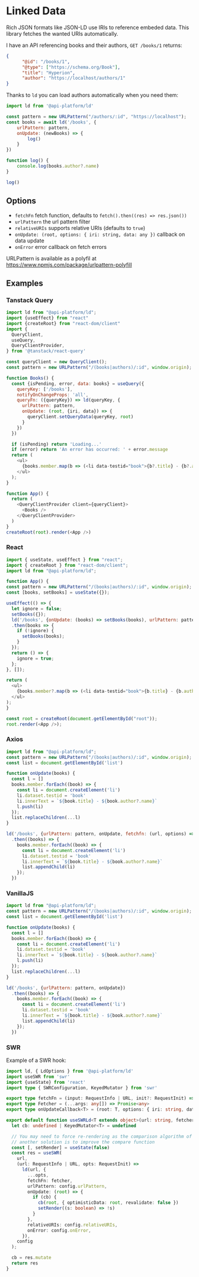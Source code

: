 # Linked Data

Rich JSON formats like JSON-LD use IRIs to reference embeded data. This library fetches the wanted URIs automatically.

I have an API referencing books and their authors, `GET /books/1` returns:

```json
{
      "@id": "/books/1",
      "@type": ["https://schema.org/Book"],
      "title": "Hyperion",
      "author": "https://localhost/authors/1"
}
```

Thanks to `ld` you can load authors automatically when you need them:

```javascript
import ld from '@api-platform/ld'

const pattern = new URLPattern("/authors/:id", "https://localhost");
const books = await ld('/books', {
    urlPattern: pattern,
    onUpdate: (newBooks) => {
        log()
    }
})

function log() {
    console.log(books.author?.name)
}

log()
```

## Options

- `fetchFn` fetch function, defaults to `fetch().then((res) => res.json())`
- `urlPattern` the url pattern filter 
- `relativeURIs` supports relative URIs (defaults to `true`)
- `onUpdate: (root, options: { iri: string, data: any })` callback on data update
- `onError` error callback on fetch errors

URLPattern is available as a polyfil at https://www.npmjs.com/package/urlpattern-polyfill

## Examples

### Tanstack Query

```javascript
import ld from "@api-platform/ld";
import {useEffect} from "react"
import {createRoot} from "react-dom/client"
import {
  QueryClient,
  useQuery,
  QueryClientProvider,
} from '@tanstack/react-query'

const queryClient = new QueryClient();
const pattern = new URLPattern("/(books|authors)/:id", window.origin);

function Books() {
  const {isPending, error, data: books} = useQuery({
    queryKey: ['/books'],
    notifyOnChangeProps: 'all',
    queryFn: ({queryKey}) => ld(queryKey, {
      urlPattern: pattern,
      onUpdate: (root, {iri, data}) => {
        queryClient.setQueryData(queryKey, root)
      }
    })
  })

  if (isPending) return 'Loading...'
  if (error) return 'An error has occurred: ' + error.message
  return (
    <ul>
      {books.member.map(b => (<li data-testid="book">{b?.title} - {b?.author?.name}</li>))}
    </ul>
  );
}

function App() {
  return (
    <QueryClientProvider client={queryClient}>
      <Books />
    </QueryClientProvider>
  )
}
createRoot(root).render(<App />)
```

### React

```javascript
import { useState, useEffect } from "react";
import { createRoot } from "react-dom/client";
import ld from "@api-platform/ld";

function App() {
const pattern = new URLPattern("/(books|authors)/:id", window.origin);
const [books, setBooks] = useState({});

useEffect(() => {
  let ignore = false;
  setBooks({});
  ld('/books', {onUpdate: (books) => setBooks(books), urlPattern: pattern})
  .then(books => {
    if (!ignore) {
      setBooks(books);
    }
  });
  return () => {
    ignore = true;
  };
}, []);

return (
  <ul>
    {books.member?.map(b => (<li data-testid="book">{b.title} - {b.author?.name}</li>))}
  </ul>
);
}

const root = createRoot(document.getElementById("root"));
root.render(<App />);
```

### Axios

```javascript
import ld from "@api-platform/ld";
const pattern = new URLPattern("/(books|authors)/:id", window.origin);
const list = document.getElementById('list')

function onUpdate(books) {
  const l = []
  books.member.forEach((book) => {
    const li = document.createElement('li')
    li.dataset.testid = 'book'
    li.innerText = `${book.title} - ${book.author?.name}`
    l.push(li)
  });
  list.replaceChildren(...l)
}

ld('/books', {urlPattern: pattern, onUpdate, fetchfn: (url, options) => axios.get(url)})
  .then((books) => {
    books.member.forEach((book) => {
      const li = document.createElement('li')
      li.dataset.testid = 'book'
      li.innerText = `${book.title} - ${book.author?.name}`
      list.appendChild(li)
    });
  })
```

### VanillaJS

```javascript
import ld from "@api-platform/ld";
const pattern = new URLPattern("/(books|authors)/:id", window.origin);
const list = document.getElementById('list')

function onUpdate(books) {
  const l = []
  books.member.forEach((book) => {
    const li = document.createElement('li')
    li.dataset.testid = 'book'
    li.innerText = `${book.title} - ${book.author?.name}`
    l.push(li)
  });
  list.replaceChildren(...l)
}

ld('/books', {urlPattern: pattern, onUpdate})
  .then((books) => {
    books.member.forEach((book) => {
      const li = document.createElement('li')
      li.dataset.testid = 'book'
      li.innerText = `${book.title} - ${book.author?.name}`
      list.appendChild(li)
    });
  })
```

### SWR

Example of a SWR hook:

```typescript
import ld, { LdOptions } from '@api-platform/ld'
import useSWR from 'swr'
import {useState} from 'react'
import type { SWRConfiguration, KeyedMutator } from 'swr'

export type fetchFn = (input: RequestInfo | URL, init?: RequestInit) => Promise<Response>;
export type Fetcher = (...args: any[]) => Promise<any>
export type onUpdateCallback<T> = (root: T, options: { iri: string, data: object }) => void;

export default function useSWRLd<T extends object>(url: string, fetcher: Fetcher, config: Partial<LdOptions<T>> & SWRConfiguration = {}) {
  let cb: undefined | KeyedMutator<T> = undefined

  // You may need to force re-rendering as the comparison algorithm of SWR does not work well when object keys are added
  // another solution is to improve the compare function
  const [, setRender] = useState(false)
  const res = useSWR(
    url,
    (url: RequestInfo | URL, opts: RequestInit) =>
      ld(url, {
        ...opts,
        fetchFn: fetcher,
        urlPattern: config.urlPattern,
        onUpdate: (root) => {
          if (cb) {
            cb(root, { optimisticData: root, revalidate: false })
            setRender((s: boolean) => !s)
          }
        },
        relativeURIs: config.relativeURIs,
        onError: config.onError,
      }),
    config
  );

  cb = res.mutate
  return res
}
```
